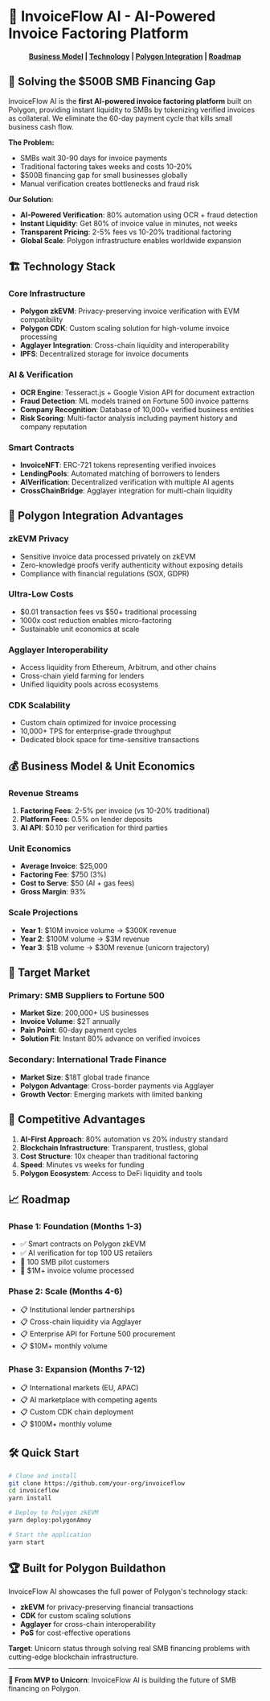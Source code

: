 # 🚀 InvoiceFlow AI - AI-Powered Invoice Factoring Platform

<h4 align="center">
  <a href="#business-model">Business Model</a> |
  <a href="#technology-stack">Technology</a> |
  <a href="#polygon-integration">Polygon Integration</a> |
  <a href="#roadmap">Roadmap</a>
</h4>

## 🎯 Solving the $500B SMB Financing Gap

InvoiceFlow AI is the **first AI-powered invoice factoring platform** built on Polygon, providing instant liquidity to SMBs by tokenizing verified invoices as collateral. We eliminate the 60-day payment cycle that kills small business cash flow.

**The Problem:**
- SMBs wait 30-90 days for invoice payments
- Traditional factoring takes weeks and costs 10-20%
- $500B financing gap for small businesses globally
- Manual verification creates bottlenecks and fraud risk

**Our Solution:**
- **AI-Powered Verification**: 80% automation using OCR + fraud detection
- **Instant Liquidity**: Get 80% of invoice value in minutes, not weeks
- **Transparent Pricing**: 2-5% fees vs 10-20% traditional factoring
- **Global Scale**: Polygon infrastructure enables worldwide expansion

## 🏗️ Technology Stack

### Core Infrastructure
- **Polygon zkEVM**: Privacy-preserving invoice verification with EVM compatibility
- **Polygon CDK**: Custom scaling solution for high-volume invoice processing
- **Agglayer Integration**: Cross-chain liquidity and interoperability
- **IPFS**: Decentralized storage for invoice documents

### AI & Verification
- **OCR Engine**: Tesseract.js + Google Vision API for document extraction
- **Fraud Detection**: ML models trained on Fortune 500 invoice patterns
- **Company Recognition**: Database of 10,000+ verified business entities
- **Risk Scoring**: Multi-factor analysis including payment history and company reputation

### Smart Contracts
- **InvoiceNFT**: ERC-721 tokens representing verified invoices
- **LendingPools**: Automated matching of borrowers to lenders
- **AIVerification**: Decentralized verification with multiple AI agents
- **CrossChainBridge**: Agglayer integration for multi-chain liquidity

## 🔗 Polygon Integration Advantages

### **zkEVM Privacy**
- Sensitive invoice data processed privately on zkEVM
- Zero-knowledge proofs verify authenticity without exposing details
- Compliance with financial regulations (SOX, GDPR)

### **Ultra-Low Costs**
- $0.01 transaction fees vs $50+ traditional processing
- 1000x cost reduction enables micro-factoring
- Sustainable unit economics at scale

### **Agglayer Interoperability**
- Access liquidity from Ethereum, Arbitrum, and other chains
- Cross-chain yield farming for lenders
- Unified liquidity pools across ecosystems

### **CDK Scalability**
- Custom chain optimized for invoice processing
- 10,000+ TPS for enterprise-grade throughput
- Dedicated block space for time-sensitive transactions

## 💰 Business Model & Unit Economics

### Revenue Streams
1. **Factoring Fees**: 2-5% per invoice (vs 10-20% traditional)
2. **Platform Fees**: 0.5% on lender deposits
3. **AI API**: $0.10 per verification for third parties

### Unit Economics
- **Average Invoice**: $25,000
- **Factoring Fee**: $750 (3%)
- **Cost to Serve**: $50 (AI + gas fees)
- **Gross Margin**: 93%

### Scale Projections
- **Year 1**: $10M invoice volume → $300K revenue
- **Year 2**: $100M volume → $3M revenue
- **Year 3**: $1B volume → $30M revenue (unicorn trajectory)

## 🎯 Target Market

### Primary: SMB Suppliers to Fortune 500
- **Market Size**: 200,000+ US businesses
- **Invoice Volume**: $2T annually
- **Pain Point**: 60-day payment cycles
- **Solution Fit**: Instant 80% advance on verified invoices

### Secondary: International Trade Finance
- **Market Size**: $18T global trade finance
- **Polygon Advantage**: Cross-border payments via Agglayer
- **Growth Vector**: Emerging markets with limited banking

## 🚀 Competitive Advantages

1. **AI-First Approach**: 80% automation vs 20% industry standard
2. **Blockchain Infrastructure**: Transparent, trustless, global
3. **Cost Structure**: 10x cheaper than traditional factoring
4. **Speed**: Minutes vs weeks for funding
5. **Polygon Ecosystem**: Access to DeFi liquidity and tools

## 📈 Roadmap

### Phase 1: Foundation (Months 1-3)
- ✅ Smart contracts on Polygon zkEVM
- ✅ AI verification for top 100 US retailers
- 🔄 100 SMB pilot customers
- 🔄 $1M+ invoice volume processed

### Phase 2: Scale (Months 4-6)
- 📋 Institutional lender partnerships
- 📋 Cross-chain liquidity via Agglayer
- 📋 Enterprise API for Fortune 500 procurement
- 📋 $10M+ monthly volume

### Phase 3: Expansion (Months 7-12)
- 📋 International markets (EU, APAC)
- 📋 AI marketplace with competing agents
- 📋 Custom CDK chain deployment
- 📋 $100M+ monthly volume

## 🛠️ Quick Start

```bash
# Clone and install
git clone https://github.com/your-org/invoiceflow
cd invoiceflow
yarn install

# Deploy to Polygon zkEVM
yarn deploy:polygonAmoy

# Start the application
yarn start
```

## 🏆 Built for Polygon Buildathon

InvoiceFlow AI showcases the full power of Polygon's technology stack:
- **zkEVM** for privacy-preserving financial transactions
- **CDK** for custom scaling solutions
- **Agglayer** for cross-chain interoperability
- **PoS** for cost-effective operations

**Target**: Unicorn status through solving real SMB financing problems with cutting-edge blockchain infrastructure.

---

**🦄 From MVP to Unicorn**: InvoiceFlow AI is building the future of SMB financing on Polygon.